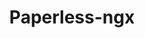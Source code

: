---
draft: false
title: Paperless-ngx
content:
  id: paperless-ngx
  name: Paperless-ngx
  logo: /images/hosting-and-infrastructure/storage/paperless-ngx/logo.png
  website: https://paperless-ngx.readthedocs.io/en/latest/
  iframe_website: /website-iframe/hosting-and-infrastructure/storage/paperless-ngx
  dashboardImage: /images/hosting-and-infrastructure/storage/paperless-ngx/screenshot-1.png
  short_description: Paperless-ngx is a document management system that transforms your physical documents into a searchable online archive so you can keep, well, less paper.
  description: "A community-supported supercharged version of paperless: scan, index and archive all your physical documents. Paperless-ngx is a document management system that transforms your physical documents into a searchable online archive so you can keep, well, less paper."
  features:
    - title: OCR
      description: Performs OCR on your documents, adds selectable text to image only documents and adds tags, correspondents and document types to your documents.
    - title: Storage
      description: Paperless stores your documents plain on disk. Filenames and folders are managed by paperless and their format can be configured freely.
    - title: Single Page Application Frontend
      description: Includes a dashboard that shows basic statistics and has document upload. Filtering by tags, correspondents, types, and more. Customizable views can be saved and displayed on the dashboard.
    - title: Full Text Search
      description: "Auto completion suggests relevant words from your documents. Results are sorted by relevance to your search query. Highlighting shows you which parts of the document matched the query. Searching for similar documents ('More like this')"
  screenshots:
    - /images/hosting-and-infrastructure/storage/paperless-ngx/screenshot-1.png
    - /images/hosting-and-infrastructure/storage/paperless-ngx/screenshot-2.png
---